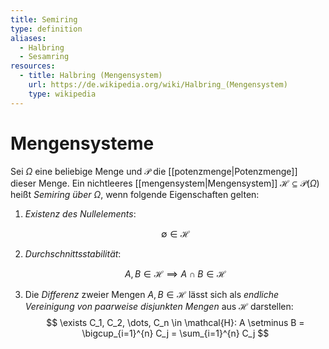 ```yaml
---
title: Semiring
type: definition
aliases:
  - Halbring
  - Sesamring
resources:
  - title: Halbring (Mengensystem)
    url: https://de.wikipedia.org/wiki/Halbring_(Mengensystem)
    type: wikipedia
---
```


# Mengensysteme

Sei $\Omega$ eine beliebige Menge und $\mathcal{P}$  die [[potenzmenge|Potenzmenge]] dieser Menge.
Ein nichtleeres [[mengensystem|Mengensystem]] $\mathcal{H} \subseteq \mathcal{P}(\Omega)$ heißt *Semiring über $\Omega$*, wenn folgende Eigenschaften gelten:
1. *Existenz des Nullelements*:

   $$
   \emptyset \in \mathcal{H}
   $$
   
2. *Durchschnittsstabilität*:

   $$
   A, B \in \mathcal{H} \implies A \cap B \in \mathcal{H}
  $$
  
3. Die *Differenz* zweier Mengen $A, B \in \mathcal{H}$ lässt sich als *endliche Vereinigung von paarweise disjunkten Mengen* aus $\mathcal{H}$ darstellen:
   $$
   \exists C_1, C_2, \dots, C_n \in \mathcal{H}: A \setminus B = \bigcup_{i=1}^{n} C_j = \sum_{i=1}^{n} C_j
  $$